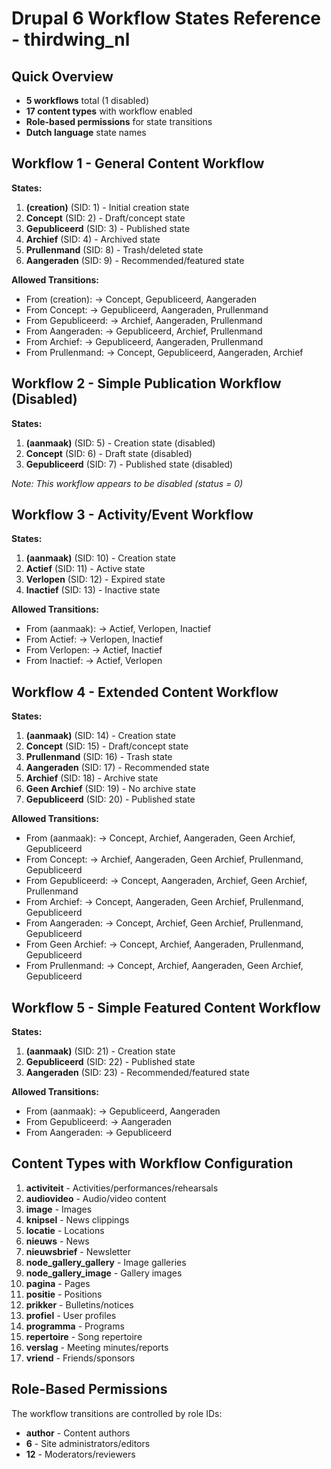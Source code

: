 # Drupal 6 Workflow States Reference - thirdwing_nl

## Quick Overview
- **5 workflows** total (1 disabled)
- **17 content types** with workflow enabled
- **Role-based permissions** for state transitions
- **Dutch language** state names

## Workflow 1 - General Content Workflow
**States:**
1. **(creation)** (SID: 1) - Initial creation state
2. **Concept** (SID: 2) - Draft/concept state
3. **Gepubliceerd** (SID: 3) - Published state
4. **Archief** (SID: 4) - Archived state  
5. **Prullenmand** (SID: 8) - Trash/deleted state
6. **Aangeraden** (SID: 9) - Recommended/featured state

**Allowed Transitions:**
- From (creation): → Concept, Gepubliceerd, Aangeraden
- From Concept: → Gepubliceerd, Aangeraden, Prullenmand
- From Gepubliceerd: → Archief, Aangeraden, Prullenmand
- From Aangeraden: → Gepubliceerd, Archief, Prullenmand
- From Archief: → Gepubliceerd, Aangeraden, Prullenmand
- From Prullenmand: → Concept, Gepubliceerd, Aangeraden, Archief

## Workflow 2 - Simple Publication Workflow (Disabled)
**States:**
1. **(aanmaak)** (SID: 5) - Creation state (disabled)
2. **Concept** (SID: 6) - Draft state (disabled)
3. **Gepubliceerd** (SID: 7) - Published state (disabled)

*Note: This workflow appears to be disabled (status = 0)*

## Workflow 3 - Activity/Event Workflow  
**States:**
1. **(aanmaak)** (SID: 10) - Creation state
2. **Actief** (SID: 11) - Active state
3. **Verlopen** (SID: 12) - Expired state
4. **Inactief** (SID: 13) - Inactive state

**Allowed Transitions:**
- From (aanmaak): → Actief, Verlopen, Inactief
- From Actief: → Verlopen, Inactief
- From Verlopen: → Actief, Inactief
- From Inactief: → Actief, Verlopen

## Workflow 4 - Extended Content Workflow
**States:**
1. **(aanmaak)** (SID: 14) - Creation state
2. **Concept** (SID: 15) - Draft/concept state
3. **Prullenmand** (SID: 16) - Trash state
4. **Aangeraden** (SID: 17) - Recommended state
5. **Archief** (SID: 18) - Archive state
6. **Geen Archief** (SID: 19) - No archive state
7. **Gepubliceerd** (SID: 20) - Published state

**Allowed Transitions:**
- From (aanmaak): → Concept, Archief, Aangeraden, Geen Archief, Gepubliceerd
- From Concept: → Archief, Aangeraden, Geen Archief, Prullenmand, Gepubliceerd
- From Gepubliceerd: → Concept, Aangeraden, Archief, Geen Archief, Prullenmand
- From Archief: → Concept, Aangeraden, Geen Archief, Prullenmand, Gepubliceerd
- From Aangeraden: → Concept, Archief, Geen Archief, Prullenmand, Gepubliceerd
- From Geen Archief: → Concept, Archief, Aangeraden, Prullenmand, Gepubliceerd
- From Prullenmand: → Concept, Archief, Aangeraden, Geen Archief, Gepubliceerd

## Workflow 5 - Simple Featured Content Workflow
**States:**
1. **(aanmaak)** (SID: 21) - Creation state
2. **Gepubliceerd** (SID: 22) - Published state
3. **Aangeraden** (SID: 23) - Recommended/featured state

**Allowed Transitions:**
- From (aanmaak): → Gepubliceerd, Aangeraden
- From Gepubliceerd: → Aangeraden
- From Aangeraden: → Gepubliceerd

## Content Types with Workflow Configuration

1. **activiteit** - Activities/performances/rehearsals
2. **audiovideo** - Audio/video content
3. **image** - Images
4. **knipsel** - News clippings
5. **locatie** - Locations
6. **nieuws** - News
7. **nieuwsbrief** - Newsletter
8. **node_gallery_gallery** - Image galleries
9. **node_gallery_image** - Gallery images
10. **pagina** - Pages
11. **positie** - Positions
12. **prikker** - Bulletins/notices
13. **profiel** - User profiles
14. **programma** - Programs
15. **repertoire** - Song repertoire
16. **verslag** - Meeting minutes/reports
17. **vriend** - Friends/sponsors

## Role-Based Permissions

The workflow transitions are controlled by role IDs:
- **author** - Content authors
- **6** - Site administrators/editors
- **12** - Moderators/reviewers
